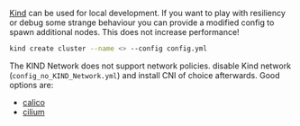 [Kind](https://kind.sigs.k8s.io/docs/user/quick-start/) can be used for local development. If you want to play with resiliency or debug some strange behaviour you can provide a modified config to spawn additional nodes. 
This does not increase performance!

```bash
kind create cluster --name <> --config config.yml
```

The KIND Network does not support network policies. disable Kind network (`config_no_KIND_Network.yml`) and install CNI of choice afterwards.
Good options are:
* [calico](https://projectcalico.docs.tigera.io/getting-started/kubernetes/helm)
* [cilium](https://docs.cilium.io/en/stable/gettingstarted/kind/#gs-kind)

